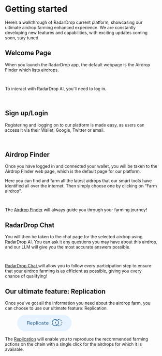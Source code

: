 # Getting started

Here’s a walkthrough of RadarDrop current platform, showcasing our ultimate airdrop farming enhanced experience. We are constantly developing new features and capabilities, with exciting updates coming soon, stay tuned.

## Welcome Page

When you launch the RadarDrop app, the default webpage is the Airdrop Finder which lists airdrops.

<figure><img src=".gitbook/assets/Screenshot 2024-06-10 at 2.45.36 AM.png" alt=""><figcaption></figcaption></figure>

To interact with RadarDrop AI, you'll need to log in.

<figure><img src=".gitbook/assets/Screenshot 2024-06-10 at 2.45.44 AM.png" alt=""><figcaption></figcaption></figure>

## Sign up/Login

Registering and logging on to our platform is made easy, as users can access it via their Wallet, Google, Twitter or email.

<figure><img src=".gitbook/assets/Screenshot 2024-06-10 at 3.47.55 AM.png" alt=""><figcaption></figcaption></figure>

## Airdrop Finder

Once you have logged in and connected your wallet, you will be taken to the Airdrop Finder web page, which is the default page for our platform.

Here you can find and farm all the latest aidrops that our smart tools have identified all over the internet. Then simply choose one by clicking on “Farm airdrop”.

<figure><img src=".gitbook/assets/Screenshot 2024-06-10 at 2.59.25 AM.png" alt=""><figcaption></figcaption></figure>

The [Airdrop Finder](features/features/airdrop-finder.md) will always guide you through your farming journey!

## RadarDrop Chat

You will then be taken to the chat page for the selected airdrop using RadarDrop AI. You can ask it any questions you may have about this airdrop, and our LLM will give you the most accurate answers possible.

<figure><img src=".gitbook/assets/Screenshot 2024-06-10 at 2.56.42 AM.png" alt=""><figcaption></figcaption></figure>

[RadarDrop Chat ](features/features/radardrop-chat.md)will allow you to follow every participation step to ensure that your airdrop farming is as efficient as possible, giving you every chance of qualifying!

## Our ultimate feature: Replication

Once you've got all the information you need about the airdrop farm, you can choose to use our ultimate feature: Replication.&#x20;

<figure><img src=".gitbook/assets/RD_replicate_button.png" alt=""><figcaption></figcaption></figure>

The [Replication](features/features/replication.md) will enable you to reproduce the recommended farming actions on the chain with a single click for the airdrops for which it is available.
